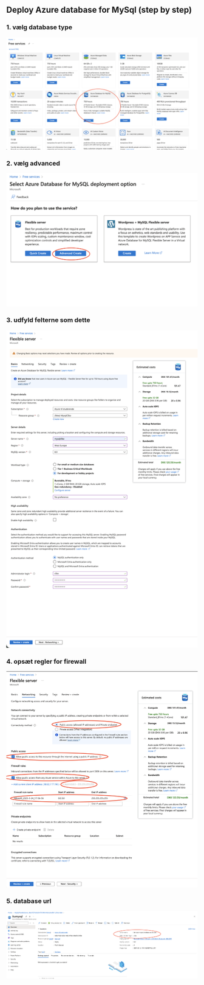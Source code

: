 ## Deploy Azure database for MySql (step by step)

### 1. vælg database type
![](mysql_1.png)

### 2. vælg advanced
![](mysql_1a.png)

### 3. udfyld felterne som dette
![](mysql_2.png)

### 4. opsæt regler for firewall
![](mysql_3.png)

### 5. database url
![](mysql_5.png)

